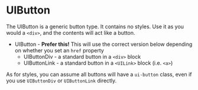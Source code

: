 # UIButton
The UIButton is a generic button type. It contains no styles. Use it as you would a `<div>`, and the contents will act like a button.

* UIButton - **Prefer this!** This will use the correct version below depending on whether you set an `href` property
  * UIButtonDiv - a standard button in a `<div>` block
  * UIButtonLink - a standard button in a `<UILink>` block (i.e. `<a>`)

As for styles, you can assume all buttons will have a `ui-button` class, even if you use `UIButtonDiv` or `UIButtonLink` directly.
